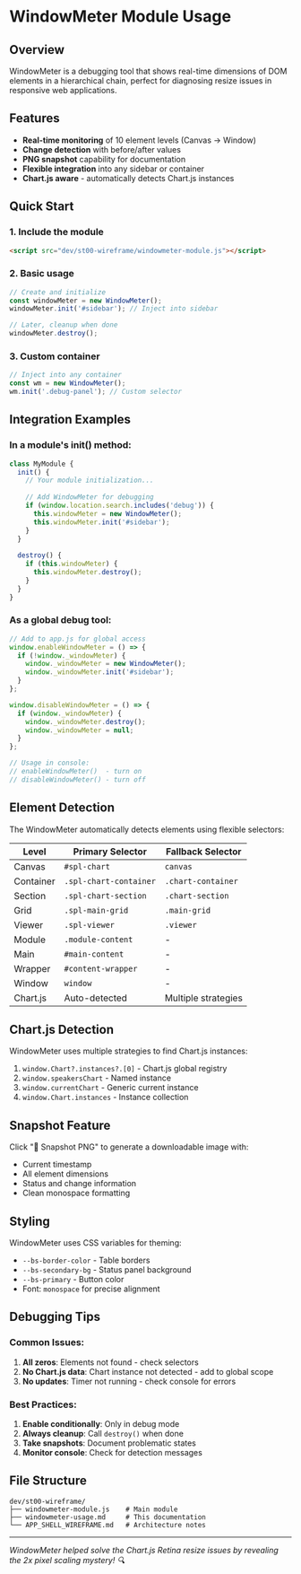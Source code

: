 # WindowMeter Module Usage

## Overview
WindowMeter is a debugging tool that shows real-time dimensions of DOM elements in a hierarchical chain, perfect for diagnosing resize issues in responsive web applications.

## Features
- **Real-time monitoring** of 10 element levels (Canvas → Window)
- **Change detection** with before/after values
- **PNG snapshot** capability for documentation
- **Flexible integration** into any sidebar or container
- **Chart.js aware** - automatically detects Chart.js instances

## Quick Start

### 1. Include the module
```html
<script src="dev/st00-wireframe/windowmeter-module.js"></script>
```

### 2. Basic usage
```javascript
// Create and initialize
const windowMeter = new WindowMeter();
windowMeter.init('#sidebar'); // Inject into sidebar

// Later, cleanup when done
windowMeter.destroy();
```

### 3. Custom container
```javascript
// Inject into any container
const wm = new WindowMeter();
wm.init('.debug-panel'); // Custom selector
```

## Integration Examples

### In a module's init() method:
```javascript
class MyModule {
  init() {
    // Your module initialization...
    
    // Add WindowMeter for debugging
    if (window.location.search.includes('debug')) {
      this.windowMeter = new WindowMeter();
      this.windowMeter.init('#sidebar');
    }
  }
  
  destroy() {
    if (this.windowMeter) {
      this.windowMeter.destroy();
    }
  }
}
```

### As a global debug tool:
```javascript
// Add to app.js for global access
window.enableWindowMeter = () => {
  if (!window._windowMeter) {
    window._windowMeter = new WindowMeter();
    window._windowMeter.init('#sidebar');
  }
};

window.disableWindowMeter = () => {
  if (window._windowMeter) {
    window._windowMeter.destroy();
    window._windowMeter = null;
  }
};

// Usage in console:
// enableWindowMeter()  - turn on
// disableWindowMeter() - turn off
```

## Element Detection

The WindowMeter automatically detects elements using flexible selectors:

| Level | Primary Selector | Fallback Selector |
|-------|-----------------|-------------------|
| Canvas | `#spl-chart` | `canvas` |
| Container | `.spl-chart-container` | `.chart-container` |
| Section | `.spl-chart-section` | `.chart-section` |
| Grid | `.spl-main-grid` | `.main-grid` |
| Viewer | `.spl-viewer` | `.viewer` |
| Module | `.module-content` | - |
| Main | `#main-content` | - |
| Wrapper | `#content-wrapper` | - |
| Window | `window` | - |
| Chart.js | Auto-detected | Multiple strategies |

## Chart.js Detection

WindowMeter uses multiple strategies to find Chart.js instances:

1. `window.Chart?.instances?.[0]` - Chart.js global registry
2. `window.speakersChart` - Named instance
3. `window.currentChart` - Generic current instance
4. `window.Chart.instances` - Instance collection

## Snapshot Feature

Click "📸 Snapshot PNG" to generate a downloadable image with:
- Current timestamp
- All element dimensions
- Status and change information
- Clean monospace formatting

## Styling

WindowMeter uses CSS variables for theming:
- `--bs-border-color` - Table borders
- `--bs-secondary-bg` - Status panel background  
- `--bs-primary` - Button color
- Font: `monospace` for precise alignment

## Debugging Tips

### Common Issues:
1. **All zeros**: Elements not found - check selectors
2. **No Chart.js data**: Chart instance not detected - add to global scope
3. **No updates**: Timer not running - check console for errors

### Best Practices:
1. **Enable conditionally**: Only in debug mode
2. **Always cleanup**: Call `destroy()` when done
3. **Take snapshots**: Document problematic states
4. **Monitor console**: Check for detection messages

## File Structure
```
dev/st00-wireframe/
├── windowmeter-module.js    # Main module
├── windowmeter-usage.md     # This documentation
└── APP_SHELL_WIREFRAME.md   # Architecture notes
```

---

*WindowMeter helped solve the Chart.js Retina resize issues by revealing the 2x pixel scaling mystery! 🔍*